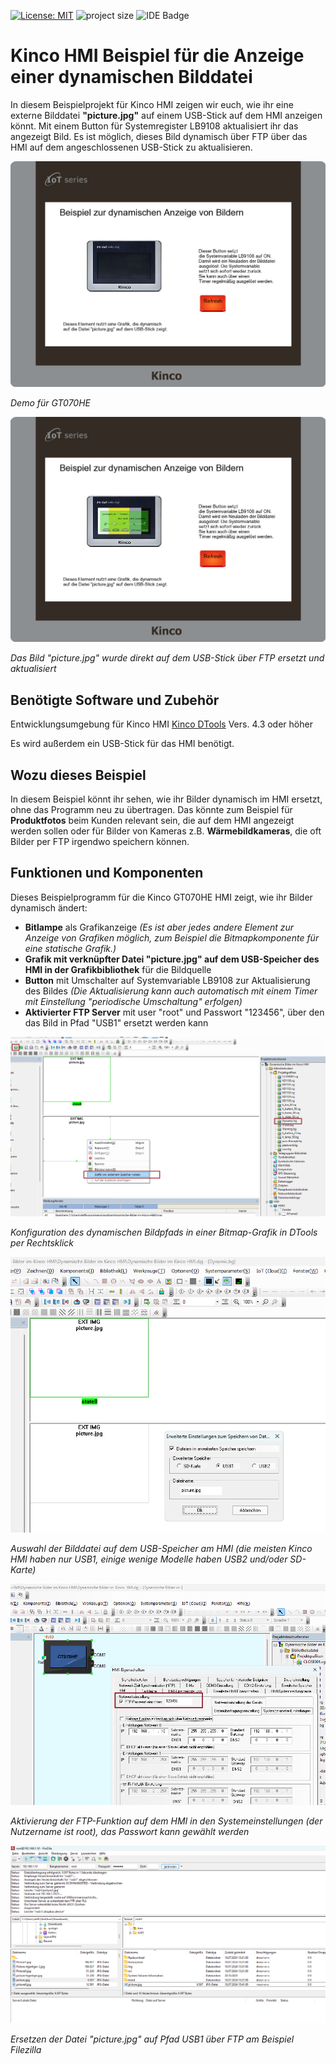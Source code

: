 [![License: MIT](https://img.shields.io/badge/License-MIT-yellow.svg)](https://opensource.org/licenses/MIT)
![project size](https://img.shields.io/github/repo-size/spstiger/dynamische-Bilder-im-Kinco-HMI?label=project%20size)
![IDE Badge](https://img.shields.io/badge/IDE-Kinco_DTools_min._4.3-blue?link=https://www.spstiger.de/moorl-dc-v2/85089e4d00614b9fb80f0dfebf415ee0/read?path=Kinco%20DTools/Kinco%20DTools%20V4.3.0.3(Build240415).zip)

# Kinco HMI Beispiel für die Anzeige einer dynamischen Bilddatei

In diesem Beispielprojekt für Kinco HMI zeigen wir euch, wie ihr eine externe Bilddatei **"picture.jpg"** auf einem USB-Stick auf dem HMI anzeigen könnt.
Mit einem Button für Systemregister LB9108 aktualisiert ihr das angezeigt Bild.
Es ist möglich, dieses Bild dynamisch über FTP über das HMI auf dem angeschlossenen USB-Stick zu aktualisieren.

![GT070HE Demo](assets/2024-07-18-13-44-14-image.png)

*Demo für GT070HE*

![GT070HE Picture Replaced](assets/2024-07-18-13-45-44-image.png)

*Das Bild "picture.jpg" wurde direkt auf dem USB-Stick über FTP ersetzt und aktualisiert*

## Benötigte Software und Zubehör

Entwicklungsumgebung für Kinco HMI [Kinco DTools](https://www.spstiger.de/moorl-dc-v2/85089e4d00614b9fb80f0dfebf415ee0/read?path=Kinco%20DTools/Kinco%20DTools%20V4.3.0.3(Build240415).zip) Vers. 4.3 oder höher

Es wird außerdem ein USB-Stick für das HMI benötigt.

## Wozu dieses Beispiel

In diesem Beispiel könnt ihr sehen, wie ihr Bilder dynamisch im HMI ersetzt, ohne das Programm neu zu übertragen. Das könnte zum Beispiel für **Produktfotos** beim Kunden relevant sein, die auf dem HMI angezeigt werden sollen oder für Bilder von Kameras z.B. **Wärmebildkameras**, die oft Bilder per FTP irgendwo speichern können.

## Funktionen und Komponenten

Dieses Beispielprogramm für die Kinco GT070HE HMI zeigt, wie ihr Bilder dynamisch ändert:

* **Bitlampe** als Grafikanzeige 
  *(Es ist aber jedes andere Element zur Anzeige von Grafiken möglich, zum Beispiel die Bitmapkomponente für eine statische Grafik.)*
* **Grafik mit verknüpfter Datei "picture.jpg" auf dem USB-Speicher des HMI in der Grafikbibliothek** für die Bildquelle
* **Button** mit Umschalter auf Systemvariable LB9108 zur Aktualisierung des Bildes
  *(Die Aktualisierung kann auch automatisch mit einem Timer mit Einstellung "periodische Umschaltung" erfolgen)*
* **Aktivierter FTP Server** mit user "root" und Passwort "123456", über den das Bild in Pfad "USB1" ersetzt werden kann

![](assets/2024-07-18-13-55-37-image.png)

*Konfiguration des dynamischen Bildpfads in einer Bitmap-Grafik in DTools per Rechtsklick*

![](assets/2024-07-18-13-56-57-image.png)

*Auswahl der Bilddatei auf dem USB-Speicher am HMI (die meisten Kinco HMI haben nur USB1, einige wenige Modelle haben USB2 und/oder SD-Karte)*

![](assets/2024-07-18-14-00-33-image.png)

*Aktivierung der FTP-Funktion auf dem HMI in den Systemeinstellungen (der Nutzername ist root), das Passwort kann gewählt werden*

![](assets/2024-07-18-13-59-04-image.png)

*Ersetzen der Datei "picture.jpg" auf Pfad USB1 über FTP am Beispiel Filezilla*
